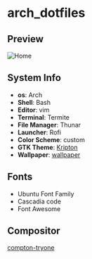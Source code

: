 # arch_dotfiles
## Preview 
![Home](https://github.com/a-akshay79/arch_dotfiles/blob/master/screens/home.png)

## System Info
* __os__: Arch
* __Shell__: Bash
* __Editor__: vim 
* __Terminal__: Termite
* __File Manager__: Thunar
* __Launcher__: Rofi
* __Color Scheme__: custom
* __GTK Theme__: [Kripton](https://www.gnome-look.org/p/1365372/)
* __Wallpaper__: [wallpaper](https://github.com/a-akshay79/arch_dotfiles/tree/master/wall)

## Fonts
* Ubuntu Font Family
* Cascadia code
* Font Awesome

## Compositor
[compton-tryone](https://aur.archlinux.org/packages/compton-tryone-git/)


